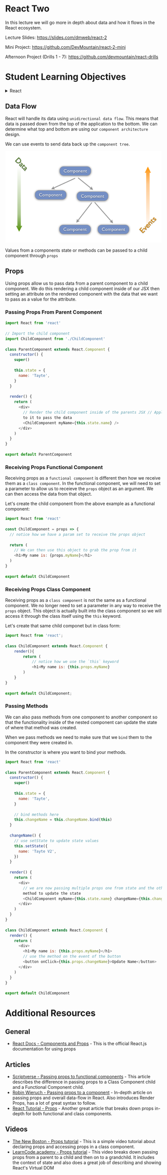 # React Two

In this lecture we will go more in depth about data and how it flows in the React ecosystem.

Lecture Slides: https://slides.com/dmweb/react-2

Mini Project: https://github.com/DevMountain/react-2-mini

Afternoon Project (Drills 1 - 7): https://github.com/devmountain/react-drills

# Student Learning Objectives

<details>
    <summary>React</summary>
    <ul>
        <li>Student can pass hard coded data via props</li>
        <li>Student can pass data from state via props</li>
        <li>Student can pass functions via props</li>
        <li>Student can bind functions</li>
        <li>Student understands they need to bind any function passed as a prop</li>
        <li>Student can access this.props in a child to get data from the parent</li>
        <li>Student can invoke a function from a parent that was passed via props</li>
        <li>Student can pass data back to a parent via a props function</li>
    </ul>
</details>

## Data Flow

React will handle its data using `unidirectional data flow`. This means that data is passed down from the top of the application to the bottom. We can determine what top and bottom are using our `component architecture` design.

We can use events to send data back up the `component tree`.

![DataFlow](images/dataflow.png)

Values from a components state or methods can be passed to a child component through `props`

## Props

Using props allow us to pass data from a parent component to a child component. We do this rendering a child component inside of our JSX then setting an attribute on the rendered component with the data that we want to pass as a value for the attribute.

### Passing Props From Parent Component

```javascript
import React from 'react'

// Import the child component
import ChildComponent from './ChildComponent'

class ParentComponent extends React.Component {
  constructor() {
    super()

    this.state = {
      name: 'Tayte',
    }
  }

  render() {
    return (
      <div>
        // Render the child component inside of the parents JSX // Apply props
        to it to pass the data
        <ChildComponent myName={this.state.name} />
      </div>
    )
  }
}

export default ParentComponent
```

### Receiving Props Functional Component

Receiving props as a `functional component` is different then how we receive them as a `class component`. In the functional component, we will need to set a parameter to allow us to receieve the `props` object as an argument. We can then access the data from that object.

Let's create the child component from the above example as a functional component:

```javascript
import React from 'react'

const ChildComponent = props => {
  // notice how we have a param set to receive the props object

  return (
    // We can then use this object to grab the prop from it
    <h1>My name is: {props.myName}</h1>
  )
}

export default ChildComponent
```

### Receiving Props Class Component

Receiving props as a `class component` is not the same as a functional component. We no longer need to set a parameter in any way to receive the `props` object. This object is actually built into the class component so we will access it through the class itself using the `this` keyword.

Let's create that same child componet but in class form:

```javascript
import React from 'react';

class ChildComponent extends React.Component {
    render(){
        return (
            // notice how we use the `this` keyword
            <h1>My name is: {this.props.myName}
        )
    }
}

export default ChildComponent;
```

### Passing Methods

We can also pass methods from one component to another component so that the functionality inside of the nested component can update the state of where that method was created.

When we pass methods we need to make sure that we `bind` them to the component they were created in.

In the constructor is where you want to bind your methods.

```javascript
import React from 'react'

class ParentComponent extends React.Component {
  constructor() {
    super()

    this.state = {
      name: 'Tayte',
    }

    // bind methods here
    this.changeName = this.changeName.bind(this)
  }

  changeName() {
    // use setState to update state values
    this.setState({
      name: 'Tayte V2',
    })
  }

  render() {
    return (
      <div>
        // we are now passing multiple props one from state and the other the
        method to update the state
        <ChildComponent myName={this.state.name} changeName={this.changeName} />
      </div>
    )
  }
}

class ChildComponent extends React.Component {
  render() {
    return (
      <div>
        <h1>My name is: {this.props.myName}</h1>
        // use the method on the event of the button
        <button onClick={this.props.changeName}>Update Name</button>
      </div>
    )
  }
}

export default ChildComponent
```

# Additional Resources

## General

- [React Docs - Components and Props](https://reactjs.org/docs/components-and-props.html) - This is the official React.js documentation for using props

## Articles

- [Scriptverse - Passing props to functional components](https://scriptverse.academy/tutorials/reactjs-pass-props-to-functional-component.html) - This article describes the difference in passing props to a Class Component child and a Functional Component child.
- [Robin Wieruch - Passing props to a component](https://www.robinwieruch.de/react-pass-props-to-component) - In-depth article on passing props and overall data-flow in React. Also introduces Render Props, has a lot of great syntax to follow.
- [React Tutorial - Props](http://www.reactjstutorial.net/props.html) - Another great article that breaks down props in-depth for both functional and class components.

## Videos

- [The New Boston - Props tutorial](https://www.youtube.com/watch?v=i1PLMgtG5Qo) - This is a simple video tutorial about declaring props and accessing props in a class component.
- [LearnCode.academy - Props tutorial](https://www.youtube.com/watch?v=qh3dYM6Keuw) - This video breaks down passing props from a parent to a child and then on to a grandchild. It includes the context of state and also does a great job of describing and showing React's Virtual DOM
